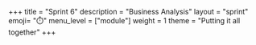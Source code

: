 +++
title = "Sprint 6"
description = "Business Analysis"
layout = "sprint"
emoji= "⏱️"
menu_level = ["module"]
weight = 1
theme = "Putting it all together"
+++
